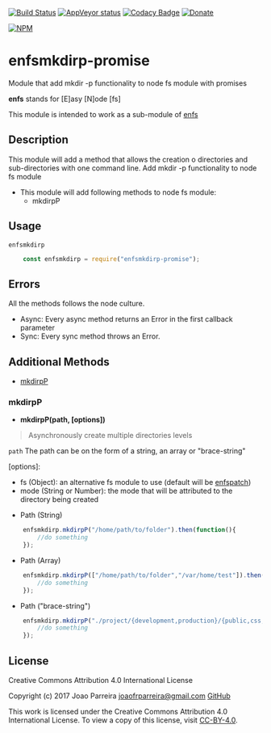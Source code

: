 [![Build Status](https://travis-ci.org/n3okill/enfsmkdirp-promise.svg)](https://travis-ci.org/n3okill/enfsmkdirp-promise)
[![AppVeyor status](https://ci.appveyor.com/api/projects/status/9dk56b6mtkdlmm7q?svg=true)](https://ci.appveyor.com/project/n3okill/enfsmkdirp-promise)
[![Codacy Badge](https://api.codacy.com/project/badge/grade/69090ad47de140bbb12d82a2f5a8bed3)](https://www.codacy.com/app/n3okill/enfsmkdirp-promise)
[![Donate](https://www.paypalobjects.com/en_US/i/btn/btn_donate_SM.gif)](https://www.paypal.com/cgi-bin/webscr?cmd=_s-xclick&hosted_button_id=64PYTCDH5UNZ6)

[![NPM](https://nodei.co/npm/enfsmkdirp-promise.png)](https://nodei.co/npm/enfsmkdirp-promise/)

enfsmkdirp-promise
==================
Module that add mkdir -p functionality to node fs module with promises

**enfs** stands for [E]asy [N]ode [fs]

This module is intended to work as a sub-module of [enfs](https://www.npmjs.com/package/enfs-promise)


Description
-----------
This module will add a method that allows the creation o directories
and sub-directories with one command line. Add mkdir -p functionality to node fs module

- This module will add following methods to node fs module:
  * mkdirpP
  
Usage
-----
`enfsmkdirp`

```js
    const enfsmkdirp = require("enfsmkdirp-promise");
```

Errors
------
All the methods follows the node culture.
- Async: Every async method returns an Error in the first callback parameter
- Sync: Every sync method throws an Error.


Additional Methods
------------------
- [mkdirpP](#mkdirpp)


### mkdirpP
  - **mkdirpP(path, [options])**

> Asynchronously create multiple directories levels

`path`
The path can be on the form of a string, an array or "brace-string"

[options]:
  * fs (Object): an alternative fs module to use (default will be [enfspatch](https://www.npmjs.com/package/enfspatch))
  * mode (String or Number): the mode that will be attributed to the directory being created


  - Path (String)

```js
    enfsmkdirp.mkdirpP("/home/path/to/folder").then(function(){
        //do something
    });
```

  - Path (Array)

```js
    enfsmkdirp.mkdirpP(["/home/path/to/folder","/var/home/test"]).then(function(){
        //do something
    });
```

  - Path ("brace-string")

```js
    enfsmkdirp.mkdirpP("./project/{development,production}/{public,css,private,test}").then(function(){
        //do something
    });
```


License
-------

Creative Commons Attribution 4.0 International License

Copyright (c) 2017 Joao Parreira <joaofrparreira@gmail.com> [GitHub](https://github.com/n3okill)

This work is licensed under the Creative Commons Attribution 4.0 International License. 
To view a copy of this license, visit [CC-BY-4.0](http://creativecommons.org/licenses/by/4.0/).



